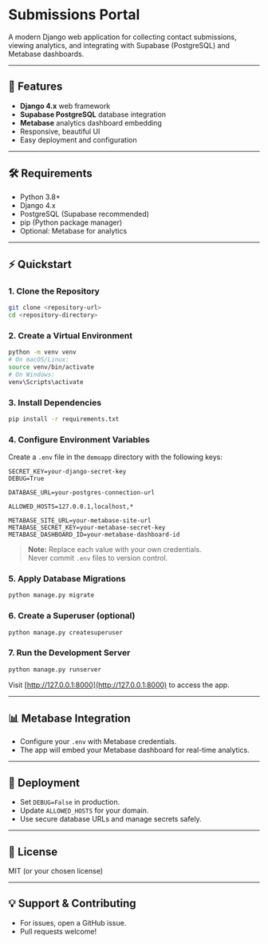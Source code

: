 # Submissions Portal

A modern Django web application for collecting contact submissions, viewing analytics, and integrating with Supabase (PostgreSQL) and Metabase dashboards.

---

## 🚀 Features

- **Django 4.x** web framework
- **Supabase PostgreSQL** database integration
- **Metabase** analytics dashboard embedding
- Responsive, beautiful UI
- Easy deployment and configuration

---

## 🛠 Requirements

- Python 3.8+
- Django 4.x
- PostgreSQL (Supabase recommended)
- pip (Python package manager)
- Optional: Metabase for analytics

---

## ⚡️ Quickstart

### 1. Clone the Repository

```bash
git clone <repository-url>
cd <repository-directory>
```

### 2. Create a Virtual Environment

```bash
python -m venv venv
# On macOS/Linux:
source venv/bin/activate
# On Windows:
venv\Scripts\activate
```

### 3. Install Dependencies

```bash
pip install -r requirements.txt
```

### 4. Configure Environment Variables

Create a `.env` file in the `demoapp` directory with the following keys:

```env
SECRET_KEY=your-django-secret-key
DEBUG=True

DATABASE_URL=your-postgres-connection-url

ALLOWED_HOSTS=127.0.0.1,localhost,*

METABASE_SITE_URL=your-metabase-site-url
METABASE_SECRET_KEY=your-metabase-secret-key
METABASE_DASHBOARD_ID=your-metabase-dashboard-id
```

> **Note:** Replace each value with your own credentials.  
> Never commit `.env` files to version control.

### 5. Apply Database Migrations

```bash
python manage.py migrate
```

### 6. Create a Superuser (optional)

```bash
python manage.py createsuperuser
```

### 7. Run the Development Server

```bash
python manage.py runserver
```

Visit [http://127.0.0.1:8000](http://127.0.0.1:8000) to access the app.

---

## 📊 Metabase Integration

- Configure your `.env` with Metabase credentials.
- The app will embed your Metabase dashboard for real-time analytics.

---

## 🚢 Deployment

- Set `DEBUG=False` in production.
- Update `ALLOWED_HOSTS` for your domain.
- Use secure database URLs and manage secrets safely.

---

## 📝 License

MIT (or your chosen license)

---

## 💡 Support & Contributing

- For issues, open a GitHub issue.
- Pull requests welcome!